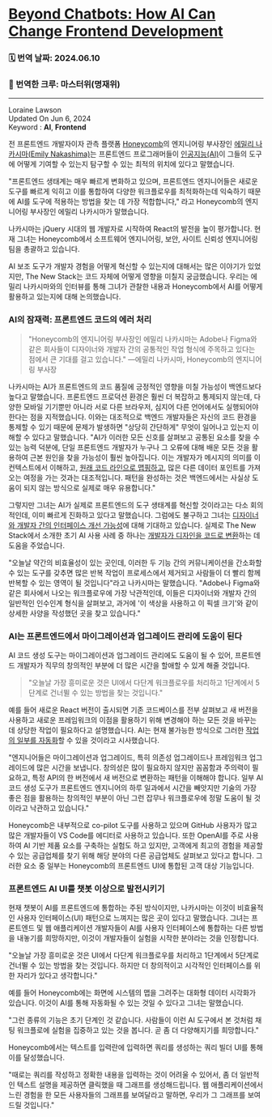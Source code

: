 # [Beyond Chatbots: How AI Can Change Frontend Development](https://thenewstack.io/beyond-chatbots-how-ai-can-change-frontend-development/)

### 🗓️ 번역 날짜: 2024.06.10

### 🧚 번역한 크루: 마스터위(명재위)

---

Loraine Lawson   
Updated On Jun 6, 2024   
Keyword : **AI**, **Frontend**   

전 프론트엔드 개발자이자 관측 플랫폼 [Honeycomb](https://www.honeycomb.io/?utm_source=the+new+stack&utm_medium=referral&utm_content=inline-mention&utm_campaign=tns+platform)의 엔지니어링 부사장인 [에밀리 나카시마(Emily Nakashima)](https://www.linkedin.com/in/eanakashima/?utm_source=the+new+stack&utm_medium=referral&utm_content=inline-mention&utm_campaign=tns+platform)는 프론트엔드 프로그래머들이 [인공지능(AI)](https://thenewstack.io/ai-for-developers-how-can-programmers-use-artificial-intelligence/)이 그들의 도구에 어떻게 기여할 수 있는지 탐구할 수 있는 최적의 위치에 있다고 말했습니다.

"프론트엔드 생태계는 매우 빠르게 변화하고 있으며, 프론트엔드 엔지니어들은 새로운 도구를 빠르게 익히고 이를 통합하여 다양한 워크플로우를 최적화하는데 익숙하기 때문에 AI를 도구에 적용하는 방법을 찾는 데 가장 적합합니다," 라고 Honeycomb의 엔지니어링 부사장인 에밀리 나카시마가 말했습니다.

나카시마는 jQuery 시대의 웹 개발자로 시작하여 React의 발전을 높이 평가합니다. 현재 그녀는 Honeycomb에서 소프트웨어 엔지니어링, 보안, 사이트 신뢰성 엔지니어링 팀을 총괄하고 있습니다.

AI 보조 도구가 개발자 경험을 어떻게 혁신할 수 있는지에 대해서는 많은 이야기가 있었지만, The New Stack는 코드 자체에 어떻게 영향을 미칠지 궁금했습니다. 우리는 에밀리 나카시마와의 인터뷰를 통해 그녀가 관찰한 내용과 Honeycomb에서 AI를 어떻게 활용하고 있는지에 대해 논의했습니다.

### AI의 잠재력: 프론트엔드 코드의 에러 처리

> "Honeycomb의 엔지니어링 부사장인 에밀리 나카시마는 Adobe나 Figma와 같은 회사들이 디자이너와 개발자 간의 공통적인 작업 형식에 주목하고 있다는 점에서 큰 기대를 걸고 있습니다."
> —에밀리 나카시마, Honeycomb의 엔지니어링 부사장

나카시마는 AI가 프론트엔드의 코드 품질에 긍정적인 영향을 미칠 가능성이 백엔드보다 높다고 말했습니다. 프론트엔드 프로덕션 환경은 훨씬 더 복잡하고 통제되지 않는데, 다양한 모바일 기기뿐만 아니라 서로 다른 브라우저, 심지어 다른 언어에서도 실행되어야 한다는 점을 지적했습니다. 이와는 대조적으로 백엔드 개발자들은 자신의 코드 환경을 통제할 수 있기 때문에 문제가 발생하면 "상당히 간단하게" 무엇이 일어나고 있는지 이해할 수 있다고 말했습니다.
"AI가 이러한 모든 신호를 살펴보고 공통된 요소를 찾을 수 있는 능력 덕분에, 단일 프론트엔드 개발자가 누구나 그 오류에 대해 배운 모든 것을 활용하여 근본 원인을 찾을 가능성이 훨씬 높아집니다. 이는 개발자가 메시지의 의미를 이 컨텍스트에서 이해하고, [원래 코드 라인으로 맵핑하고](https://thenewstack.io/4-ways-to-get-your-code-back-in-shape-after-black-friday/), 많은 다른 데이터 포인트를 가져오는 여정을 가는 것과는 대조적입니다. 패턴을 완성하는 것은 백엔드에서는 사실상 도움이 되지 않는 방식으로 실제로 매우 유용합니다."

그렇지만 그녀는 AI가 실제로 프론트엔드의 도구 생태계를 혁신할 것이라고는 다소 회의적인데, 이미 빠르게 진화하고 있다고 말했습니다. 그럼에도 불구하고 그녀는 [디자이너와 개발자 간의 인터페이스 개선 가능성](https://thenewstack.io/improving-communication-between-development-and-design/)에 대해 기대하고 있습니다. 실제로 The New Stack에서 소개한 초기 AI 사용 사례 중 하나는 [개발자가 디자인을 코드로 변환](https://thenewstack.io/figma-caters-to-developers-with-dev-mode-and-ai-integrations/)하는 데 도움을 주었습니다.

"오늘날 약간의 비효율성이 있는 곳인데, 이러한 두 기능 간의 커뮤니케이션을 간소화할 수 있는 도구를 갖추면 많은 반복 작업이 프로세스에서 제거되고 사람들이 더 빨리 함께 반복할 수 있는 영역이 될 것입니다"라고 나카시마는 말했습니다. "Adobe나 Figma와 같은 회사에서 나오는 워크플로우에 가장 낙관적인데, 이들은 디자이너와 개발자 간의 일반적인 인수인계 형식을 살펴보고, 과거에 '이 색상을 사용하고 이 픽셀 크기'와 같이 상세한 사양을 작성했던 곳을 찾고 있습니다."

### AI는 프론트엔드에서 마이그레이션과 업그레이드 관리에 도움이 된다

AI 코드 생성 도구는 마이그레이션과 업그레이드 관리에도 도움이 될 수 있어, 프론트엔드 개발자가 직무의 창의적인 부분에 더 많은 시간을 할애할 수 있게 해줄 것입니다.

> "오늘날 가장 흥미로운 것은 UI에서 다단계 워크플로우를 처리하고 1단계에서 5단계로 건너뛸 수 있는 방법을 찾는 것입니다."

예를 들어 새로운 React 버전이 출시되면 기존 코드베이스를 전부 살펴보고 새 버전을 사용하고 새로운 프레임워크의 이점을 활용하기 위해 변경해야 하는 모든 것을 바꾸는 데 상당한 작업이 필요하다고 설명했습니다. AI는 현재 불가능한 방식으로 그러한 [작업의 일부를 자동화](https://thenewstack.io/three-ways-automation-can-improve-workplace-culture/)할 수 있을 것이라고 시사했습니다.

"엔지니어들은 마이그레이션과 업그레이드, 특히 의존성 업그레이드나 프레임워크 업그레이드에 많은 시간을 보냅니다. 창의성은 많이 필요하지 않지만 꼼꼼함과 주의력이 필요하고, 특정 API의 한 버전에서 새 버전으로 변환하는 패턴을 이해해야 합니다. 일부 AI 코드 생성 도구가 프론트엔드 엔지니어의 하루 일과에서 시간을 빼앗지만 기술의 가장 좋은 점을 활용하는 창의적인 부분이 아닌 그런 잡무나 워크플로우에 정말 도움이 될 것이라고 낙관하고 있습니다."

Honeycomb은 내부적으로 co-pilot 도구를 사용하고 있으며 GitHub 사용자가 많고 많은 개발자들이 VS Code를 에디터로 사용하고 있습니다. 또한 OpenAI를 주로 사용하여 AI 기반 제품 요소를 구축하는 실험도 하고 있지만, 고객에게 최고의 경험을 제공할 수 있는 공급업체를 찾기 위해 해당 분야의 다른 공급업체도 살펴보고 있다고 합니다. 그러한 요소 중 일부는 Honeycomb의 프론트엔드 UI에 통합된 고객 대상 기능입니다.

### 프론트엔드 AI UI를 챗봇 이상으로 발전시키기

현재 챗봇이 AI를 프론트엔드에 통합하는 주된 방식이지만, 나카시마는 이것이 비효율적인 사용자 인터페이스(UI) 패턴으로 느껴지는 많은 곳이 있다고 말했습니다. 그녀는 프론트엔드 및 웹 애플리케이션 개발자들이 AI를 사용자 인터페이스에 통합하는 다른 방법을 내놓기를 희망하지만, 이것이 개발자들이 실험을 시작한 분야라는 것을 인정합니다.

"오늘날 가장 흥미로운 것은 UI에서 다단계 워크플로우를 처리하고 1단계에서 5단계로 건너뛸 수 있는 방법을 찾는 것입니다. 하지만 더 창의적이고 시각적인 인터페이스를 위한 자리가 있다고 생각합니다."

예를 들어 Honeycomb에는 화면에 시스템의 맵을 그려주는 대화형 데이터 시각화가 있습니다. 이것이 AI를 통해 자동화될 수 있는 것일 수 있다고 그녀는 말했습니다.

"그런 종류의 기능은 초기 단계인 것 같습니다. 사람들이 이런 AI 도구에서 본 것처럼 채팅 워크플로에 실험을 집중하고 있는 것을 봅니다. 곧 좀 더 다양해지기를 희망합니다."

Honeycomb에서는 텍스트를 입력란에 입력하면 쿼리를 생성하는 쿼리 빌더 UI를 통해 이를 달성했습니다.

"때로는 쿼리를 작성하고 정확한 내용을 입력하는 것이 어려울 수 있어서, 좀 더 일반적인 텍스트 설명을 제공하면 클릭했을 때 그래프를 생성해드립니다. 웹 애플리케이션에서 느린 경험을 한 모든 사용자들의 그래프를 보여달라고 말하면, 우리가 그 그래프를 보여드릴 것입니다."
